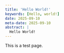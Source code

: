 ```yaml
---
title: 'Hello World!'
keywords: [Hello, world!]
date: 2025-09-10
meta-date: 2025-09-10
abstract: |
  Hello World!
---
```


This is a test page.

